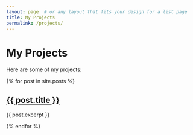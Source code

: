 ```yaml
---
layout: page  # or any layout that fits your design for a list page
title: My Projects
permalink: /projects/
---
```


# My Projects

Here are some of my projects:

{% for post in site.posts %}
  <h2><a href="{{ post.url }}">{{ post.title }}</a></h2>
  <p>{{ post.excerpt }}</p>
{% endfor %}
